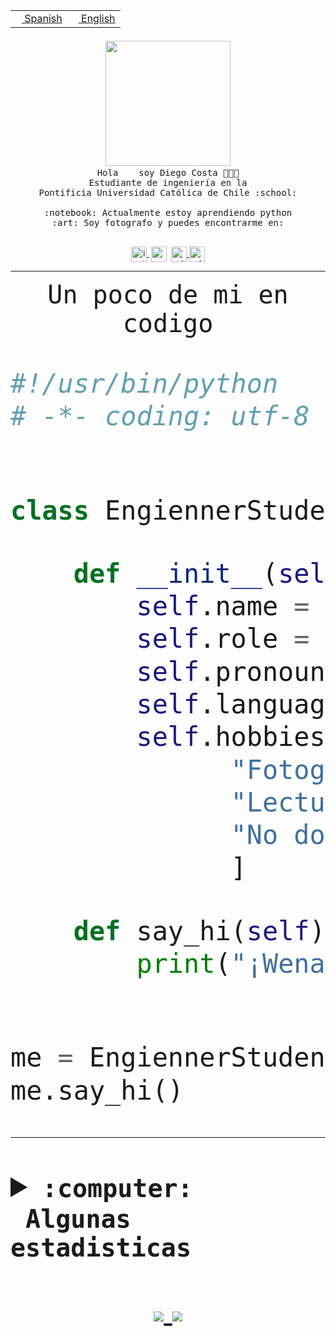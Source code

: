 <table border="0"  align="right">
 <tr><td><a href="README.md"><img src="https://upload.wikimedia.org/wikipedia/commons/thumb/8/89/Bandera_de_Espa%C3%B1a.svg/1200px-Bandera_de_Espa%C3%B1a.svg.png" height="10"> Spanish</a></td>
 <td><a href="README.en.md"><img src="https://upload.wikimedia.org/wikipedia/commons/a/a4/Flag_of_the_United_States.svg" height="10"> English</a></td></tr>
</table><br><br><br>


<p align="center">
  <img src="https://github.com/diegocostares/diegocostares/blob/main/Images/aaa2.gif?raw=true" width="200px">
  <br><samp>
    Hola <img src="https://media.giphy.com/media/hvRJCLFzcasrR4ia7z/giphy.gif" width="16px"> soy Diego Costa 👨🏻‍💻<br>
    Estudiante de ingeniería en la <br>
    Pontificia Universidad Católica de Chile :school:<br>
  <br>
    :notebook: Actualmente estoy aprendiendo python <br>
    :art: Soy fotografo y puedes encontrarme en: <br>
  <br></samp>
  
</p>

<p align="center">
   <a href="https://instagram.com/diegocosta_no" target="blank">
    <img 
    align="center" src="https://cdn.jsdelivr.net/npm/simple-icons@3.0.1/icons/instagram.svg" alt="instagram" height="25px" width="25px" />
  </a>
  <a style="border: 3px solid; color: white;"href="https://t.me/diegocosta_no" target="blank">
  <img
  align="center" alt="Telegram" width="25px" src="https://icons-for-free.com/iconfiles/png/512/Telegram-1324888767380505522.png" />
</a>
<a href="https://api.whatsapp.com/send?phone=56971897835&text=Hola!" target="blank">
  <img
  align="center" alt="wtsp" width="25px" src="https://img.icons8.com/pastel-glyph/2x/whatsapp--v2.png" />
</a>
<a href="https://www.linkedin.com/in/diego-costa-786249213/" target="blank">
  <img
  align="center" alt="wtsp" width="25px" src="https://img.icons8.com/metro/452/linkedin.png" />
</a>

  </a>
</p>

---


<p align="center"><font size="25"><samp>Un poco de mi en codigo</samp></front></p>


```python
#!/usr/bin/python
# -*- coding: utf-8 -*-


class EngiennerStudent:

    def __init__(self):
        self.name = "Diego Costa"
        self.role = "Estudiante"
        self.pronouns = "he/him"
        self.language_spoken = ["es_CL", "en_US"]
        self.hobbies = [
              "Fotografia",
              "Lectura",
              "No dormir",
              ]

    def say_hi(self):
        print("¡Wena mundo!")


me = EngiennerStudent()
me.say_hi()
```
---
<details>
  <summary><b><samp>:computer: &nbsp;Algunas estadisticas</samp></b></summary>
  <br/></p>

<!--START_SECTION:waka-->
![Code Time](http://img.shields.io/badge/Code%20Time-383%20hrs%2032%20mins-blue)

**Soy nocturno 🦉** 

```text
🌞 Mañana     5 commits      ░░░░░░░░░░░░░░░░░░░░░░░░░   2.43% 
🌆 Día        81 commits     █████████░░░░░░░░░░░░░░░░   39.32% 
🌃 Tarde      50 commits     ██████░░░░░░░░░░░░░░░░░░░   24.27% 
🌙 Noche      70 commits     ████████░░░░░░░░░░░░░░░░░   33.98%

```
📅 **Soy más productivo los Miércoles** 

```text
Lunes        18 commits     ██░░░░░░░░░░░░░░░░░░░░░░░   8.74% 
Martes       24 commits     ███░░░░░░░░░░░░░░░░░░░░░░   11.65% 
Miércoles    85 commits     ██████████░░░░░░░░░░░░░░░   41.26% 
Jueves       16 commits     ██░░░░░░░░░░░░░░░░░░░░░░░   7.77% 
Viernes      6 commits      ░░░░░░░░░░░░░░░░░░░░░░░░░   2.91% 
Sábado       22 commits     ██░░░░░░░░░░░░░░░░░░░░░░░   10.68% 
Domingo      35 commits     ████░░░░░░░░░░░░░░░░░░░░░   16.99%

```


📊 **Esta semana me dediqué a** 

```text
🐱‍💻 Proyectos: 
SHAREGO-G54              8 hrs 34 mins       █████████████░░░░░░░░░░░░   52.89% 
Unknown Project          5 hrs 56 mins       █████████░░░░░░░░░░░░░░░░   36.62% 
G74_BDD                  52 mins             █░░░░░░░░░░░░░░░░░░░░░░░░   5.41% 
Proyecto-Ejemplo         29 mins             ░░░░░░░░░░░░░░░░░░░░░░░░░   2.99% 
BDD                      11 mins             ░░░░░░░░░░░░░░░░░░░░░░░░░   1.14%

```


 Last Updated on 24/04/2022 14:22:05 UTC
<!--END_SECTION:waka-->
  
  

 <p align="center"> <img src="https://github-readme-stats.vercel.app/api?username=diegocostares&show_icons=true&theme=ayu-mirage" alt="abhisheknaiidu" /></p>
 
</details>

<p align=center>
  <a href="https://github.com/diegocostares">
    <img src="https://badges.pufler.dev/visits/diegocostares/diegocostares?style=flat-square&color=black&logo=github">
  </a>
  <a href="https://github.com/diegocostares?tab=repositories">
    <img src="https://badges.pufler.dev/repos/diegocostares?style=flat-square&color=black&logo=github">
  </a>
</p>
